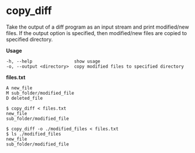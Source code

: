 copy_diff
=========

Take the output of a diff program as an input stream and print modified/new files. If the output option is specified, then modified/new files are copied to specified directory.

**Usage**

```
-h, --help                show usage
-o, --output <directory>  copy modified files to specified directory
```

**files.txt**

```
A new_file
M sub_folder/modified_file
D deleted_file
```

```
$ copy_diff < files.txt
new_file
sub_folder/modified_file

$ copy_diff -o ./modified_files < files.txt
$ ls ./modified_files
new_file
sub_folder/modified_file
```


